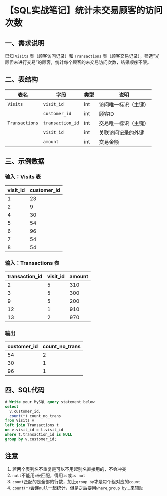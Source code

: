 # 【SQL实战笔记】统计未交易顾客的访问次数
## 一、需求说明
已知 `Visits` 表（顾客访问记录）和 `Transactions` 表（顾客交易记录），筛选“光顾但未进行交易”的顾客，统计每个顾客的未交易访问次数，结果顺序不限。

## 二、表结构
| 表名 | 字段 | 类型 | 说明 |
|------|------|------|------|
| `Visits` | `visit_id` | int | 访问唯一标识（主键） |
| | `customer_id` | int | 顾客ID |
| `Transactions` | `transaction_id` | int | 交易唯一标识（主键） |
| | `visit_id` | int | 关联访问记录的外键 |
| | `amount` | int | 交易金额 |

## 三、示例数据
### 输入：Visits 表
| visit_id | customer_id |
|----------|-------------|
| 1        | 23          |
| 2        | 9           |
| 4        | 30          |
| 5        | 54          |
| 6        | 96          |
| 7        | 54          |
| 8        | 54          |

### 输入：Transactions 表
| transaction_id | visit_id | amount |
|----------------|----------|--------|
| 2              | 5        | 310    |
| 3              | 5        | 300    |
| 9              | 5        | 200    |
| 12             | 1        | 910    |
| 13             | 2        | 970    |

### 输出
| customer_id | count_no_trans |
|-------------|----------------|
| 54          | 2              |
| 30          | 1              |
| 96          | 1              |

## 四、SQL代码
```sql
# Write your MySQL query statement below
select 
  v.customer_id, 
  count(*) count_no_trans 
from Visits v
left join Transactions t 
on v.visit_id = t.visit_id 
where t.transaction_id is NULL
group by v.customer_id;
```

## 注意
1. 若两个表列名不重复是可以不用起别名直接用的，不会冲突
2. `null`不能用`=`来匹配，得用`is`或`is not`
3. `count`匹配的是全部的行数，加上`group by`才是每个组对应的`count`
4. `count(*)`会连`null`一起统计，但是之后要用`where`,`group by`...来辅助
